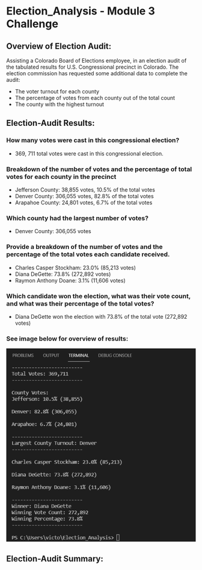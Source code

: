 # Election_Analysis - Module 3 Challenge

## Overview of Election Audit:
Assisting a Colorado Board of Elections employee, in an election audit of the tabulated results for U.S. Congressional precinct in Colorado. The election commission has requested some additional data to complete the audit:
- The voter turnout for each county
- The percentage of votes from each county out of the total count 
- The county with the highest turnout

## Election-Audit Results:
### How many votes were cast in this congressional election?
- 369, 711 total votes were cast in this congressional election. 

### Breakdown of the number of votes and the percentage of total votes for each county in the precinct
- Jefferson County: 38,855 votes, 10.5% of the total votes
- Denver County: 306,055 votes, 82.8% of the total votes
- Arapahoe County: 24,801 votes, 6.7% of the total votes

### Which county had the largest number of votes?
- Denver County: 306,055 votes

### Provide a breakdown of the number of votes and the percentage of the total votes each candidate received.
- Charles Casper Stockham: 23.0% (85,213 votes)
- Diana DeGette: 73.8% (272,892 votes)
- Raymon Anthony Doane: 3.1% (11,606 votes) 

### Which candidate won the election, what was their vote count, and what was their percentage of the total votes?
- Diana DeGette won the election with 73.8% of the total vote (272,892 votes)

### See image below for overview of results:

![Output](Resources/Output.PNG)

## Election-Audit Summary: 
